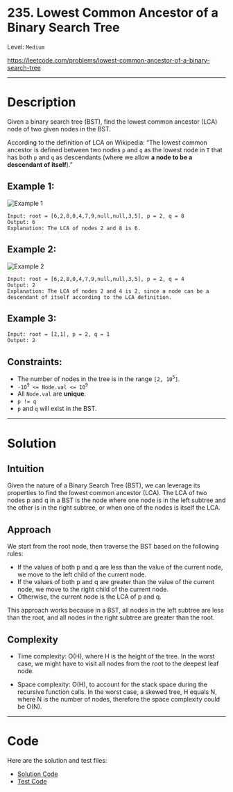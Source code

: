 # 235. Lowest Common Ancestor of a Binary Search Tree
Level: `Medium`

https://leetcode.com/problems/lowest-common-ancestor-of-a-binary-search-tree

---

# Description

Given a binary search tree (BST), find the lowest common ancestor (LCA) node of two given nodes in the BST.

According to the definition of LCA on Wikipedia: “The lowest common ancestor is defined between two nodes `p` and `q` as the lowest node in `T` that has both `p` and `q` as descendants (where we allow **a node to be a descendant of itself**).”

## Example 1:

![Example 1](https://assets.leetcode.com/uploads/2018/12/14/binarysearchtree_improved.png)

    Input: root = [6,2,8,0,4,7,9,null,null,3,5], p = 2, q = 8
    Output: 6
    Explanation: The LCA of nodes 2 and 8 is 6.

## Example 2:

![Example 2](https://assets.leetcode.com/uploads/2018/12/14/binarysearchtree_improved.png)

    Input: root = [6,2,8,0,4,7,9,null,null,3,5], p = 2, q = 4
    Output: 2
    Explanation: The LCA of nodes 2 and 4 is 2, since a node can be a descendant of itself according to the LCA definition.

## Example 3:

    Input: root = [2,1], p = 2, q = 1
    Output: 2

## Constraints:

- The number of nodes in the tree is in the range `[2, 10`<sup>`5`</sup>`]`.
- `-10`<sup>`9`</sup>` <= Node.val <= 10`<sup>`9`</sup>
- All `Node.val` are **unique**.
- `p != q`
- `p` and `q` will exist in the BST.

---

# Solution

## Intuition
Given the nature of a Binary Search Tree (BST), we can leverage its properties to find the lowest common ancestor (LCA). The LCA of two nodes p and q in a BST is the node where one node is in the left subtree and the other is in the right subtree, or when one of the nodes is itself the LCA.

## Approach
We start from the root node, then traverse the BST based on the following rules:

- If the values of both p and q are less than the value of the current node, we move to the left child of the current node.
- If the values of both p and q are greater than the value of the current node, we move to the right child of the current node.
- Otherwise, the current node is the LCA of p and q.

This approach works because in a BST, all nodes in the left subtree are less than the root, and all nodes in the right subtree are greater than the root.

## Complexity
- Time complexity:
  O(H), where H is the height of the tree. In the worst case, we might have to visit all nodes from the root to the deepest leaf node.

- Space complexity:
  O(H), to account for the stack space during the recursive function calls. In the worst case, a skewed tree, H equals N, where N is the number of nodes, therefore the space complexity could be O(N).

---

# Code
Here are the solution and test files:
- [Solution Code](./solution.go)
- [Test Code](./solution_test.go)